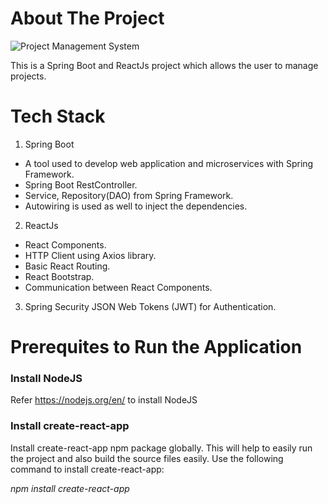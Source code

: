 # About The Project
![Project Management System](https://user-images.githubusercontent.com/69888214/182136682-d528341f-e17e-4fd9-93bd-c9c015e562ad.png)

<p>
  This is a Spring Boot and ReactJs project which allows the user to manage projects. 
</p>

# Tech Stack

1. Spring Boot
-   A tool used to develop web application and microservices with Spring Framework.
-   Spring Boot RestController.
-   Service, Repository(DAO) from Spring Framework.
-   Autowiring is used as well to inject the dependencies.

2.  ReactJs
-   React Components.
-   HTTP Client using Axios library.
-   Basic React Routing.
-   React Bootstrap.
-   Communication between React Components.

3. Spring Security JSON Web Tokens (JWT) for Authentication.

# Prerequites to Run the Application


### Install NodeJS

Refer https://nodejs.org/en/ to install NodeJS

### Install create-react-app

Install create-react-app npm package globally. This will help to easily run the project and also build the source files easily. Use the following command to install create-react-app: 

*npm install create-react-app*



